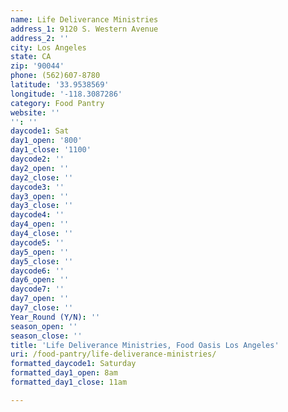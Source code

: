 ```yaml
---
name: Life Deliverance Ministries
address_1: 9120 S. Western Avenue
address_2: ''
city: Los Angeles
state: CA
zip: '90044'
phone: (562)607-8780
latitude: '33.9538569'
longitude: '-118.3087286'
category: Food Pantry
website: ''
'': ''
daycode1: Sat
day1_open: '800'
day1_close: '1100'
daycode2: ''
day2_open: ''
day2_close: ''
daycode3: ''
day3_open: ''
day3_close: ''
daycode4: ''
day4_open: ''
day4_close: ''
daycode5: ''
day5_open: ''
day5_close: ''
daycode6: ''
day6_open: ''
daycode7: ''
day7_open: ''
day7_close: ''
Year_Round (Y/N): ''
season_open: ''
season_close: ''
title: 'Life Deliverance Ministries, Food Oasis Los Angeles'
uri: /food-pantry/life-deliverance-ministries/
formatted_daycode1: Saturday
formatted_day1_open: 8am
formatted_day1_close: 11am

---
```

